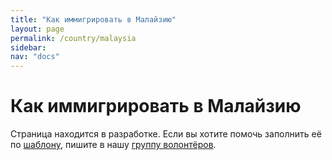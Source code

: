 ```yaml
---
title: "Как иммигрировать в Малайзию"
layout: page
permalink: /country/malaysia
sidebar:
nav: "docs"
---
```


# Как иммигрировать в Малайзию

Страница находится в разработке. Если вы хотите помочь заполнить её по [шаблону](/template), пишите в нашу [группу волонтёров](https://t.me/+FHi3FnJaoWJkMDAx).
